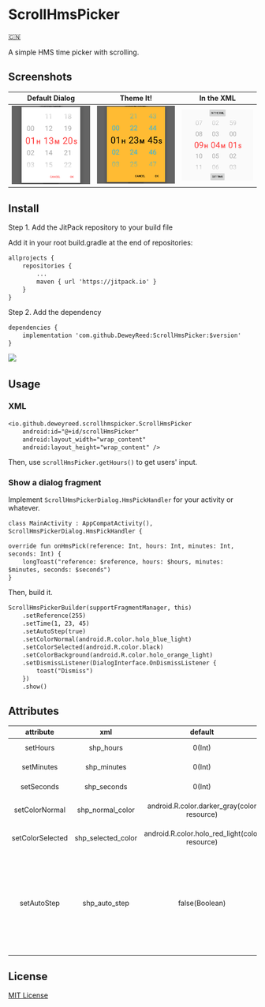 # ScrollHmsPicker
[:cn:](https://github.com/DeweyReed/ScrollHmsPicker/blob/master/README-ZH.md#scrollhmspicker)

A simple HMS time picker with scrolling.

## Screenshots
| Default Dialog | Theme It! | In the XML |
|:-:|:-:|:-:|
| ![Default Dialog](https://github.com/DeweyReed/ScrollHmsPicker/blob/master/art/default.png?raw=true) | ![Theme It!](https://github.com/DeweyReed/ScrollHmsPicker/blob/master/art/theme.png?raw=true) | ![In the XML](https://github.com/DeweyReed/ScrollHmsPicker/blob/master/art/xml.png?raw=true) |

## Install
Step 1. Add the JitPack repository to your build file

Add it in your root build.gradle at the end of repositories:
```
allprojects {
	repositories {
        ...
		maven { url 'https://jitpack.io' }
	}
}
```
Step 2. Add the dependency
```
dependencies {
	implementation 'com.github.DeweyReed:ScrollHmsPicker:$version'
}
```
[![](https://jitpack.io/v/DeweyReed/ScrollHmsPicker.svg)](https://jitpack.io/#DeweyReed/ScrollHmsPicker)

## Usage
### XML
```
<io.github.deweyreed.scrollhmspicker.ScrollHmsPicker
    android:id="@+id/scrollHmsPicker"
    android:layout_width="wrap_content"
    android:layout_height="wrap_content" />
```
Then, use ```scrollHmsPicker.getHours()``` to get users' input.
### Show a dialog fragment
Implement ```ScrollHmsPickerDialog.HmsPickHandler``` for your activity or whatever.
```
class MainActivity : AppCompatActivity(), ScrollHmsPickerDialog.HmsPickHandler {
```
```
override fun onHmsPick(reference: Int, hours: Int, minutes: Int, seconds: Int) {
    longToast("reference: $reference, hours: $hours, minutes: $minutes, seconds: $seconds")
}
```
Then, build it.
```
ScrollHmsPickerBuilder(supportFragmentManager, this)
    .setReference(255)
    .setTime(1, 23, 45)
    .setAutoStep(true)
    .setColorNormal(android.R.color.holo_blue_light)
    .setColorSelected(android.R.color.black)
    .setColorBackground(android.R.color.holo_orange_light)
    .setDismissListener(DialogInterface.OnDismissListener {
        toast("Dismiss")
    })
    .show()
```

## Attributes

|attribute|xml|default|means|
|:-:|:-:|:-:|:-:|
|setHours|shp_hours|0(Int)|set picker's hours|
|setMinutes|shp_minutes|0(Int)|set picker's minutes|
|setSeconds|shp_seconds|0(Int)|set picker's seconds|
|setColorNormal|shp_normal_color|android.R.color.darker_gray(color resource)|set picker's not selected text color|
|setColorSelected|shp_selected_color|android.R.color.holo_red_light(color resource)|set picker's selected text color|
|setAutoStep|shp_auto_step|false(Boolean)|let picker automatically increment 1 minute if seconds move from 59 to 00 or increment 1 hour if minutes move from 59 to 00|

## License
[MIT License](https://github.com/DeweyReed/ScrollHmsPicker/blob/master/LICENSE)
